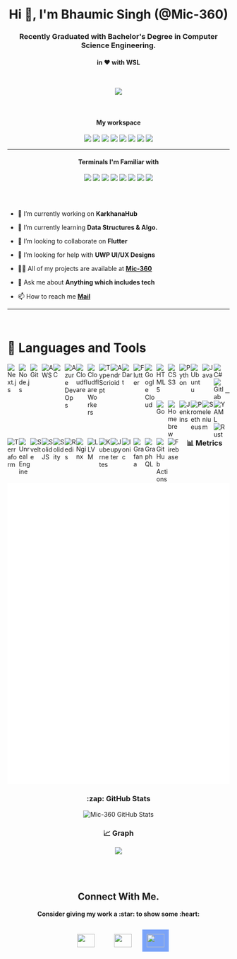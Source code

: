 <h1 align="center">Hi 👋, I'm Bhaumic Singh (@Mic-360)</h1>
<h3 align="center">Recently Graduated with Bachelor's Degree in Computer Science Engineering.</h3>
<h4 align="center">in ❤️ with WSL </h4>
<br/>
<p align='center'> <img src="https://komarev.com/ghpvc/?username=mic-360&style=for-the-badge&color=blueviolet" /> </p>
<br/>

<h4 align="center"> My workspace </h4>
<p align='center'>
  <img src="https://img.shields.io/badge/Android%2013-3DDC84?style=for-the-badge&logo=android&logoColor=white" />
  <img src="https://img.shields.io/badge/asus%20ROG%20Flow-000000?style=for-the-badge&logo=asus&logoColor=white" />
  <img src="https://img.shields.io/badge/windows%2011 insider-%230078D6.svg?&style=for-the-badge&logo=windows&logoColor=white" />
  <img src="https://img.shields.io/badge/Ubuntu%2024.04-E95420?style=for-the-badge&logo=ubuntu&logoColor=white" />
  <img src="https://img.shields.io/badge/AMD%20Ryzen_9_5980HS-ED1C24?style=for-the-badge&logo=amd&logoColor=white" />
  <img src="https://img.shields.io/badge/RAM-32GB-%230071C5.svg?&style=for-the-badge&logoColor=white" />
  <img src="https://img.shields.io/badge/nvidia-gtx%201650-%2376B900.svg?&style=for-the-badge&logo=nvidia&logoColor=white" />
  <img src="https://img.shields.io/badge/ios%2026-000000?style=for-the-badge&logo=apple&logoColor=white" />
</p>

---

<h4 align="center">Terminals I'm Familiar with </h4>
<p align='center'>
  <img src="https://img.shields.io/badge/windows%20terminal-4D4D4D?style=for-the-badge&logo=windows%20terminal&logoColor=white" />
  <img src="https://img.shields.io/badge/powershell-5391FE?style=for-the-badge&logo=powershell&logoColor=white" />
  <img src="https://img.shields.io/badge/GIT-E44C30?style=for-the-badge&logo=git&logoColor=white" />
  <img src="https://img.shields.io/badge/GNU%20Bash-4EAA25?style=for-the-badge&logo=GNU%20Bash&logoColor=white" />
  <img src="https://img.shields.io/badge/starship-DD0B78?style=for-the-badge&logo=starship&logoColor=white" />
  <img src="https://img.shields.io/badge/warp-01A4FF?style=for-the-badge&logo=warp&logoColor=white" />
  <img src="https://img.shields.io/badge/tmux-1BB91F?style=for-the-badge&logo=tmux&logoColor=white" />
  <img src="https://img.shields.io/badge/homebrew-FBB040?style=for-the-badge&logo=homebrew&logoColor=white" />  
</p>
<br/>
<br/>

- 🔭 I’m currently working on **KarkhanaHub**

- 🌱 I’m currently learning **Data Structures & Algo.**

- 👯 I’m looking to collaborate on **Flutter**

- 🤝 I’m looking for help with **UWP UI/UX Designs**

- 👨‍💻 All of my projects are available at [**Mic-360**](https://github.com/Mic-360)

- 💬 Ask me about **Anything which includes tech**

- 📫 How to reach me [**Mail**](mailto:bhaumiksingh2000@gmail.com)

---

<br/>

# 🫤 Languages and Tools

<img src="https://cdn.jsdelivr.net/gh/devicons/devicon/icons/nextjs/nextjs-original.svg" alt="Next.js" width="26px" align="left">
<img src="https://cdn.jsdelivr.net/gh/devicons/devicon/icons/nodejs/nodejs-original.svg" alt="Node.js" width="26px" align="left">
<img src="https://cdn.jsdelivr.net/gh/devicons/devicon/icons/git/git-original.svg" alt="Git" width="26px" align="left">
<img src="https://cdn.jsdelivr.net/gh/devicons/devicon@latest/icons/amazonwebservices/amazonwebservices-plain-wordmark.svg" alt="AWS" width="26px" align="left">
<img src="https://cdn.jsdelivr.net/gh/devicons/devicon/icons/c/c-plain.svg" alt="C" width="26px" align="left">
<img src="https://cdn.jsdelivr.net/gh/devicons/devicon@latest/icons/azuredevops/azuredevops-original.svg" alt="Azure DevOps" width="26px" align="left">
<img src="https://cdn.jsdelivr.net/gh/devicons/devicon@latest/icons/cloudflare/cloudflare-original.svg" alt="Cloudflare" width="26px" align="left">
<img src="https://cdn.jsdelivr.net/gh/devicons/devicon@latest/icons/cloudflareworkers/cloudflareworkers-original.svg" alt="Cloudflare Workers" width="26px" align="left">
<img src="https://cdn.jsdelivr.net/gh/devicons/devicon/icons/typescript/typescript-original.svg" alt="TypeScript" width="26px" align="left">
<img src="https://cdn.jsdelivr.net/gh/devicons/devicon/icons/android/android-plain.svg" alt="Android" width="26px" align="left">
<img src="https://cdn.jsdelivr.net/gh/devicons/devicon/icons/dart/dart-original.svg" alt="Dart" width="26px" align="left">
<img src="https://cdn.jsdelivr.net/gh/devicons/devicon/icons/flutter/flutter-original.svg" alt="Flutter" width="26px" align="left">
<img src="https://cdn.jsdelivr.net/gh/devicons/devicon/icons/googlecloud/googlecloud-original.svg" alt="Google Cloud" width="26px" align="left">
<img src="https://cdn.jsdelivr.net/gh/devicons/devicon/icons/html5/html5-plain.svg" alt="HTML5" width="26px" align="left">
<img src="https://cdn.jsdelivr.net/gh/devicons/devicon/icons/css3/css3-plain.svg" alt="CSS3" width="26px" align="left">
<img src="https://cdn.jsdelivr.net/gh/devicons/devicon/icons/python/python-original.svg" alt="Python" width="26px" align="left">
<img src="https://cdn.jsdelivr.net/gh/devicons/devicon/icons/ubuntu/ubuntu-original.svg" alt="Ubuntu" width="26px" align="left">
<img src="https://cdn.jsdelivr.net/gh/devicons/devicon/icons/java/java-original.svg" alt="Java" width="26px" align="left">

<img src="https://cdn.jsdelivr.net/gh/devicons/devicon@latest/icons/csharp/csharp-original.svg" alt="C#" width="26px" align="left">
<img src="https://cdn.jsdelivr.net/gh/devicons/devicon@latest/icons/gitlab/gitlab-original.svg" alt="Gitlab" width="26px" align="left">
<img src="https://cdn.jsdelivr.net/gh/devicons/devicon@latest/icons/go/go-original.svg" alt="Go" width="26px" align="left">
<img src="https://cdn.jsdelivr.net/gh/devicons/devicon@latest/icons/homebrew/homebrew-original.svg" alt="Homebrew" width="26px" align="left">
<img src="https://cdn.jsdelivr.net/gh/devicons/devicon@latest/icons/jenkins/jenkins-original.svg" alt="Jenkins" width="26px" align="left">
<img src="https://cdn.jsdelivr.net/gh/devicons/devicon@latest/icons/prometheus/prometheus-original.svg" alt="Prometheus" width="26px" align="left">
<img src="https://cdn.jsdelivr.net/gh/devicons/devicon@latest/icons/selenium/selenium-original.svg" alt="Selenium" width="26px" align="left">
<img src="https://cdn.jsdelivr.net/gh/devicons/devicon@latest/icons/yaml/yaml-original.svg" alt="YAML" width="26px" align="left">
<img src="https://cdn.jsdelivr.net/gh/devicons/devicon@latest/icons/rust/rust-original.svg" alt="Rust" width="26px" align="left">
<img src="https://cdn.jsdelivr.net/gh/devicons/devicon@latest/icons/terraform/terraform-original.svg" alt="Terraform" width="26px" align="left">
<img src="https://cdn.jsdelivr.net/gh/devicons/devicon@latest/icons/unrealengine/unrealengine-original.svg" alt="Unreal Engine" width="26px" align="left">
<img src="https://cdn.jsdelivr.net/gh/devicons/devicon@latest/icons/svelte/svelte-original.svg" alt="Svelte" width="26px" align="left">
<img src="https://cdn.jsdelivr.net/gh/devicons/devicon@latest/icons/solidjs/solidjs-original.svg" alt="SolidJS" width="26px" align="left">
<img src="https://cdn.jsdelivr.net/gh/devicons/devicon@latest/icons/solidity/solidity-original.svg" alt="Solidity" width="26px" align="left">
<img src="https://cdn.jsdelivr.net/gh/devicons/devicon@latest/icons/redis/redis-original.svg" alt="Redis" width="26px" align="left">
<img src="https://cdn.jsdelivr.net/gh/devicons/devicon@latest/icons/nginx/nginx-original.svg" alt="Nginx" width="26px" align="left">
<img src="https://cdn.jsdelivr.net/gh/devicons/devicon@latest/icons/llvm/llvm-original.svg" alt="LLVM" width="26px" align="left">
<img src="https://cdn.jsdelivr.net/gh/devicons/devicon@latest/icons/kubernetes/kubernetes-original.svg" alt="Kubernetes" width="26px" align="left">
<img src="https://cdn.jsdelivr.net/gh/devicons/devicon@latest/icons/jupyter/jupyter-original-wordmark.svg" alt="Jupyter" width="26px" align="left">
<img src="https://cdn.jsdelivr.net/gh/devicons/devicon@latest/icons/ionic/ionic-original.svg" alt="Ionic" width="26px" align="left">
<img src="https://cdn.jsdelivr.net/gh/devicons/devicon@latest/icons/grafana/grafana-original.svg" alt="Grafana" width="26px" align="left">
<img src="https://cdn.jsdelivr.net/gh/devicons/devicon@latest/icons/graphql/graphql-plain.svg" alt="GraphQL" width="26px" align="left">
<img src="https://cdn.jsdelivr.net/gh/devicons/devicon@latest/icons/githubactions/githubactions-original.svg" alt="GitHub Actions" width="26px" align="left">
<img src="https://cdn.jsdelivr.net/gh/devicons/devicon@latest/icons/firebase/firebase-original.svg" alt="Firebase" width="26px" align="left">

          
<br/>
<br/>

<br/>

---

<div align="center">
 <h3> 📊 Metrics </h3>
  <img align="center" src="/github-metrics.svg" alt="Metrics" width="600">

 <h3>:zap: GitHub Stats</h3>
    <img alt="Mic-360 GitHub Stats" src="https://github-readme-stats.vercel.app/api?username=mic-360&show_icons=true&hide_border=false&title_color=ff652f&icon_color=FFE400&bg_color=09131B&text_color=ffffff&border_color=0c1a25" />
    <h3>📈 Graph</h3>
    <img src="https://github-profile-summary-cards.vercel.app/api/cards/profile-details?username=mic-360&theme=monokai" />
</div>

<br/>
<br/>
<br/>

<div align="center">
<h2>Connect With Me.</h2>
<p>
  <strong>Consider giving my work a :star: to show some :heart:</strong><br/><br/>
  <a href="https://www.facebook.com/Miczx.in"><img src="https://cdn.jsdelivr.net/gh/devicons/devicon/icons/facebook/facebook-plain.svg" height="30" width="40" style="padding:20px;" /></a>
  <a href="https://www.instagram.com/just.a.fat.rat/"><img src="https://raw.githubusercontent.com/rahuldkjain/github-profile-readme-generator/master/src/images/icons/Social/instagram.svg" height="30" width="40" style="padding:20px;" /></a>
  <a href="https://www.linkedin.com/in/bhaumic/">
    <img src="https://github.com/Mic-360/Mic-360/assets/50836731/2357b9ae-4f87-4df5-b468-d33dd8f7aa52" height="30" width="40" style="padding:10px; background-color:#7aa3f8;" />
  </a>

</p>
